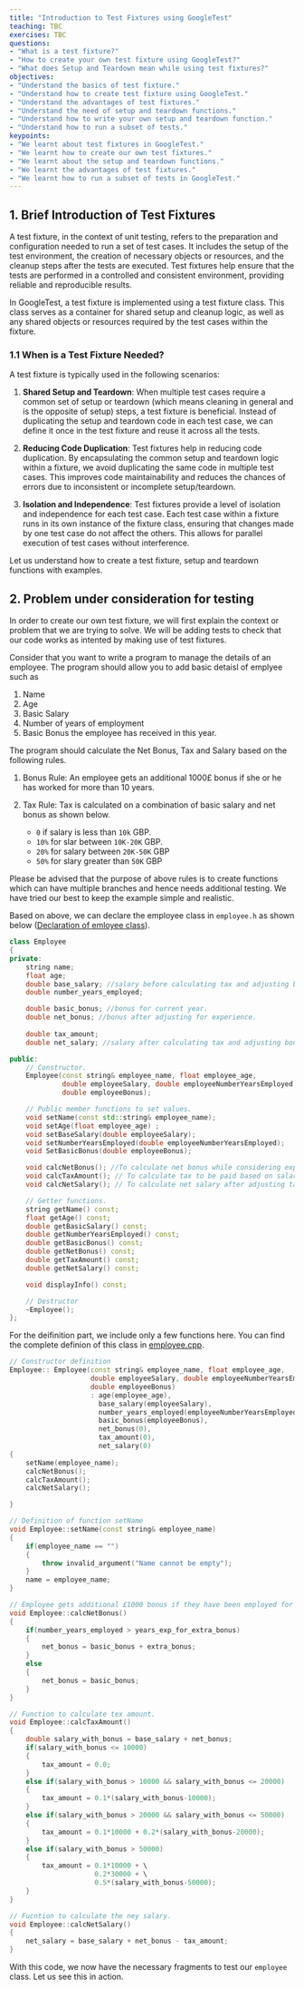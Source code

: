 ```yaml
---
title: "Introduction to Test Fixtures using GoogleTest"
teaching: TBC
exercises: TBC
questions:
- "What is a test fixture?"
- "How to create your own test fixture using GoogleTest?"
- "What does Setup and Teardown mean while using test fixtures?"
objectives:
- "Understand the basics of test fixture."
- "Understand how to create test fixture using GoogleTest."
- "Understand the advantages of test fixtures."
- "Understand the need of setup and teardown functions."
- "Understand how to write your own setup and teardown function."
- "Understand how to run a subset of tests."
keypoints:
- "We learnt about test fixtures in GoogleTest."
- "We learnt how to create our own test fixtures."
- "We learnt about the setup and teardown functions."
- "We learnt the advantages of test fixtures."
- "We learnt how to run a subset of tests in GoogleTest."
---
```

## 1. Brief Introduction of Test Fixtures
A test fixture, in the context of unit testing, refers to the preparation and configuration needed to run a set of test cases. It includes the setup of the test environment, the creation of necessary objects or resources, and the cleanup steps after the tests are executed. Test fixtures help ensure that the tests are performed in a controlled and consistent environment, providing reliable and reproducible results.

In GoogleTest, a test fixture is implemented using a test fixture class. This class serves as a container for shared setup and cleanup logic, as well as any shared objects or resources required by the test cases within the fixture.
### 1.1 When is a Test Fixture Needed?
A test fixture is typically used in the following scenarios:

1. **Shared Setup and Teardown**: When multiple test cases require a common set of setup or teardown (which means cleaning in general and is the opposite of setup) steps, a test fixture is beneficial. Instead of duplicating the setup and teardown code in each test case, we can define it once in the test fixture and reuse it across all the tests.

2. **Reducing Code Duplication**: Test fixtures help in reducing code duplication. By encapsulating the common setup and teardown logic within a fixture, we avoid duplicating the same code in multiple test cases. This improves code maintainability and reduces the chances of errors due to inconsistent or incomplete setup/teardown.

3. **Isolation and Independence**: Test fixtures provide a level of isolation and independence for each test case. Each test case within a fixture runs in its own instance of the fixture class, ensuring that changes made by one test case do not affect the others. This allows for parallel execution of test cases without interference.

Let us understand how to create a test fixture, setup and teardown functions with examples.
## 2. Problem under consideration for testing
In order to create our own test fixture, we will first explain the context or problem that we are trying to solve. We will be adding tests to check that our code works as intented by making use of test fixtures.

Consider that you want to write a program to manage the details of an employee. The program should allow you to add basic detaisl of emplyee such as 
1. Name
2. Age 
3. Basic Salary
4. Number of years of employment
5. Basic Bonus the employee has received in this year.

The program should calculate the Net Bonus, Tax and Salary based on the following rules.
1. Bonus Rule: An employee gets an additional 1000£ bonus if she or he has worked for more than 10 years.
2. Tax Rule: Tax is calculated on a combination of basic salary and net bonus as shown below.
    
    * `0` if salary is less than `10k` GBP.
    * `10%` for slar between `10K-20K` GBP.
    * `20%` for salary between `20K-50K` GBP
    * `50%` for slary greater than `50K` GBP 

Please be advised that the purpose of above rules is to create functions which can have multiple branches and hence needs additional testing. We have tried our best to keep the example simple and realistic.

Based on above, we can declare the employee class in `employee.h` as shown below ([Declaration of emloyee class](../code/Chapter3/employee.h)). 

```cpp
class Employee 
{
private:
    string name;
    float age;
    double base_salary; //salary before calculating tax and adjusting bonus.
    double number_years_employed;

    double basic_bonus; //bonus for current year.
    double net_bonus; //bonus after adjusting for experience.
    
    double tax_amount;
    double net_salary; //salary after calculating tax and adjusting bonus.

public:
    // Constructor.
    Employee(const string& employee_name, float employee_age, 
             double employeeSalary, double employeeNumberYearsEmployed,
             double employeeBonus);

    // Public member functions to set values.
    void setName(const std::string& employee_name); 
    void setAge(float employee_age) ;
    void setBaseSalary(double employeeSalary); 
    void setNumberYearsEmployed(double employeeNumberYearsEmployed); 
    void SetBasicBonus(double employeeBonus);

    void calcNetBonus(); //To calculate net bonus while considering experience.
    void calcTaxAmount(); // To calculate tax to be paid based on salary with bonus
    void calcNetSalary(); // To calculate net salary after adjusting tax and bonus.

    // Getter functions.
    string getName() const;
    float getAge() const;
    double getBasicSalary() const;
    double getNumberYearsEmployed() const;
    double getBasicBonus() const;
    double getNetBonus() const;
    double getTaxAmount() const;
    double getNetSalary() const;

    void displayInfo() const; 

    // Destructor
    ~Employee();
};
```

For the deifinition part, we include only a few functions here. You can find the complete definion of this class in [employee.cpp](../code/Chapter3/employee.cpp).

```cpp
// Constructor definition
Employee:: Employee(const string& employee_name, float employee_age, 
                    double employeeSalary, double employeeNumberYearsEmployed,
                    double employeeBonus)
                    : age(employee_age), 
                      base_salary(employeeSalary),
                      number_years_employed(employeeNumberYearsEmployed),
                      basic_bonus(employeeBonus),
                      net_bonus(0),
                      tax_amount(0),
                      net_salary(0)
{
    setName(employee_name);
    calcNetBonus();
    calcTaxAmount();
    calcNetSalary();

}

// Definition of function setName
void Employee::setName(const string& employee_name) 
{
    if(employee_name == "")
    {
        throw invalid_argument("Name cannot be empty");
    }
    name = employee_name;
}

// Employee gets additional £1000 bonus if they have been employed for more than 10 years.
void Employee::calcNetBonus() 
{   
    if(number_years_employed > years_exp_for_extra_bonus)
    {
        net_bonus = basic_bonus + extra_bonus;
    }
    else
    {
        net_bonus = basic_bonus;
    }
}

// Function to calculate tex amount.
void Employee::calcTaxAmount() 
{
    double salary_with_bonus = base_salary + net_bonus;
    if(salary_with_bonus <= 10000)
    {
        tax_amount = 0.0;
    }
    else if(salary_with_bonus > 10000 && salary_with_bonus <= 20000)
    {
        tax_amount = 0.1*(salary_with_bonus-10000);
    }
    else if(salary_with_bonus > 20000 && salary_with_bonus <= 50000)
    {
        tax_amount = 0.1*10000 + 0.2*(salary_with_bonus-20000);
    }
    else if(salary_with_bonus > 50000)
    {
        tax_amount = 0.1*10000 + \
                     0.2*30000 + \
                     0.5*(salary_with_bonus-50000);
    }
}

// Fucntion to calculate the ney salary.
void Employee::calcNetSalary() 
{
    net_salary = base_salary + net_bonus - tax_amount;
}
```
With this code, we now have the necessary fragments to test our `employee` class. Let us see this in action.
